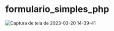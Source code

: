 # formulario_simples_php

![Captura de tela de 2023-03-20 14-39-41](https://user-images.githubusercontent.com/81700849/226422763-17706507-1cd2-4ddb-bb3d-1b516482c171.png)
